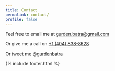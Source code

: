 ```yaml
---
title: Contact
permalink: contact/
profile: false
---
```


Feel free to email me at <a href="mailto:gurden.batra@gmail.com" target="_top" title="Compose an email to me">gurden.batra@gmail.com</a>

Or give me a call on <a href="tel://1-404-838-8628">+1 (404) 838-8628</a>

Or tweet me <a href="https://twitter.com/gurdenbatra" target="_blank" title="My Twitter">@gurdenbatra</a>



{% include footer.html %}